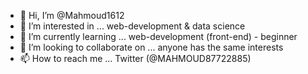 - 👋 Hi, I’m  @Mahmoud1612
- 👀 I’m interested in ... web-development & data science
- 🌱 I’m currently learning ... web-development (front-end) - beginner 
- 💞️ I’m looking to collaborate on ... anyone has the same interests
- 📫 How to reach me ... Twitter (@MAHMOUD87722885) 

<!---
Mahmoud1612/Mahmoud1612 is a ✨ special ✨ repository because its `README.md` (this file) appears on your GitHub profile.
You can click the Preview link to take a look at your changes.
--->
